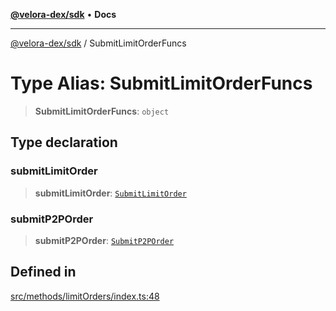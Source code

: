 [**@velora-dex/sdk**](../README.md) • **Docs**

***

[@velora-dex/sdk](../globals.md) / SubmitLimitOrderFuncs

# Type Alias: SubmitLimitOrderFuncs

> **SubmitLimitOrderFuncs**: `object`

## Type declaration

### submitLimitOrder

> **submitLimitOrder**: [`SubmitLimitOrder`](../-internal-/type-aliases/SubmitLimitOrder.md)

### submitP2POrder

> **submitP2POrder**: [`SubmitP2POrder`](../-internal-/type-aliases/SubmitP2POrder.md)

## Defined in

[src/methods/limitOrders/index.ts:48](https://github.com/VeloraDEX/paraswap-sdk/blob/feat/velora/src/methods/limitOrders/index.ts#L48)
